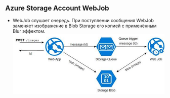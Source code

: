 Azure Storage Account WebJob
---
* WebJob слушает очередь. При поступлении сообщения WebJob заменяет изображение в Blob Storage его копией с применённым Blur эффектом.
![](https://github.com/RomanGutovec/azureImageWorkerApi/blob/master/Pictures/BlurWebJob.jpg)
